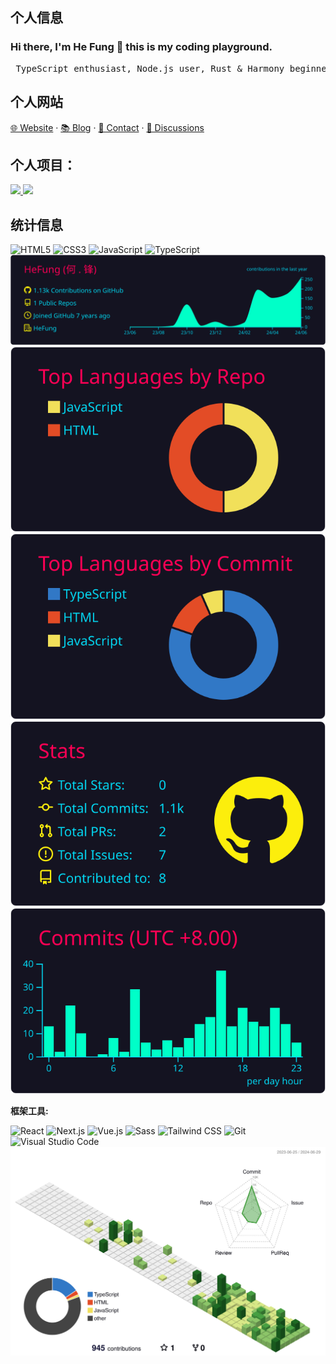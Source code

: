## 个人信息
### Hi there, I'm He Fung 👋 this is my coding playground.
<pre>
 TypeScript enthusiast, Node.js user, Rust & Harmony beginner
</pre>
## 个人网站
[🌐 Website](https://viptv.work) · [📚 Blog](https://viptv.work/blog/) · [📇 Contact](mailto:qq2236639958@outlook.com) · [💬 Discussions](https://github.com/orgs/viptv-work/discussions)

## 个人项目： 
<img src="https://media.giphy.com/media/M9gbBd9nbDrOTu1Mqx/giphy.gif" width="260" align="right" alt="">

<a href="https://viptv.work" target="_blank">
  <picture>
    <source
      media="(prefers-color-scheme: dark)"
      srcset="https://github-readme-status-mrhope.vercel.app/api/pin?username=viptv-work&repo=viptv&theme=github_dark"
    />
    <img
      src="https://github-readme-status-mrhope.vercel.app/api/pin?username=viptv-work&repo=viptv&theme=github_light"
    />
  </picture>
</a>
<a href="https://iptv.vodtv.cn" target="_blank">
  <picture>
    <source
      media="(prefers-color-scheme: dark)"
      srcset="https://github-readme-status-mrhope.vercel.app/api/pin?username=vodtv&repo=iptv-sources&theme=github_dark"
    />
    <img
      src="https://github-readme-status-mrhope.vercel.app/api/pin?username=vodtv&repo=iptv-source&theme=github_light"
    />
  </picture>
</a>

## 统计信息
![HTML5](https://img.shields.io/badge/HTML5-E34F26?logo=HTML5&logoColor=fff)
![CSS3](https://img.shields.io/badge/CSS3-1572B6?logo=CSS3&logoColor=fff)
![JavaScript](https://img.shields.io/badge/JavaScript-F7DF1E?logo=JavaScript&logoColor=333)
![TypeScript](https://img.shields.io/badge/TypeScript-3178C6?logo=TypeScript&logoColor=fff)
<picture>
  <source
    media="(prefers-color-scheme: dark)"
    srcset="./profile-summary-card-output/2077/0-profile-details.svg"
  />
  <img
    src="./profile-summary-card-output/2077/0-profile-details.svg"
  />
</picture>
<picture>
  <source
    media="(prefers-color-scheme: dark)"
    srcset="./profile-summary-card-output/2077/1-repos-per-language.svg"
  />
  <img
    src="./profile-summary-card-output/2077/1-repos-per-language.svg"
  />
</picture>
<picture>
  <source
    media="(prefers-color-scheme: dark)"
    srcset="./profile-summary-card-output/2077/2-most-commit-language.svg"
  />
  <img
    src="./profile-summary-card-output/2077/2-most-commit-language.svg"
  />
</picture>
<picture>
  <source
    media="(prefers-color-scheme: dark)"
    srcset="./profile-summary-card-output/2077/3-stats.svg"
  />
  <img
    src="./profile-summary-card-output/2077/3-stats.svg"
  />
</picture>
<picture>
  <source
    media="(prefers-color-scheme: dark)"
    srcset="./profile-summary-card-output/2077/4-productive-time.svg"
  />
  <img
    src="./profile-summary-card-output/2077/4-productive-time.svg"
  />
</picture>






**框架工具:**

![React](https://img.shields.io/badge/React-61DAFB?logo=React&logoColor=333)
![Next.js](https://img.shields.io/badge/Next.js-000000?logo=Next.js&logoColor=fff)
![Vue.js](https://img.shields.io/badge/Vue.js-4FC08D?logo=Vue.js&logoColor=fff)
![Sass](https://img.shields.io/badge/Sass-CC6699?logo=Sass&logoColor=fff)
![Tailwind CSS](https://img.shields.io/badge/Tailwind%20CSS-06B6D4?logo=TailwindCSS&logoColor=fff)
![Git](https://img.shields.io/badge/Git-F05032?logo=Git&logoColor=fff)
![Visual Studio Code](https://img.shields.io/badge/VS%20CODE-007ACC?logo=VisualStudioCode&logoColor=fff)
![profile](./profile-3d-contrib/profile-green-animate.svg)
